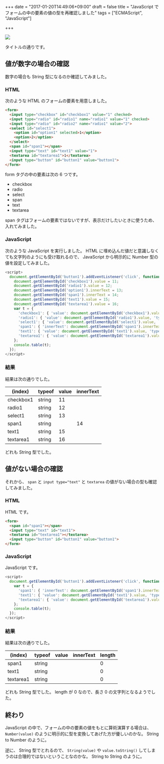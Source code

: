+++
date = "2017-01-20T14:49:06+09:00"
draft = false
title = "JavaScript でフォームの中の要素の値の型を再確認しました"
tags = ["ECMAScript", "JavaScript"]

+++

![](http://www.w3.org/html/logo/downloads/HTML5_Logo_512.png)

タイトルの通りです。

<!--more-->

## 値が数字の場合の確認

数字の場合も String 型になるのか確認してみました。

### HTML

次のような HTML のフォームの要素を用意しました。

```html
<form>
  <input type="checkbox" id="checkbox1" value="1" checked>
  <input type="radio" id="radio1" name="radio1" value="1" checked>
  <input type="radio" id="radio2" name="radio1" value="2">
  <select id="select1">
    <option id="option1" selected>1</option>
    <option>2</option>
  </select>
  <span id="span1"></span>
  <input type="text" id="text1" value="1">
  <textarea id="textarea1">1</textarea>
  <input type="button" id="button1" value="button1">
</form>
```

form タグの中の要素は次の 6 つです。

* checkbox
* radio
* select
* span
* text
* textarea

span タグはフォームの要素ではないですが、表示だけしたいときに使うため、入れてみました。

### JavaScript

次のような JavaScript を実行しました。
HTML に埋め込んだ値だと意識しなくても文字列のようにも受け取れるので、 JavaScript から明示的に Number 型の値を設定してみました。

```js
<script>
  document.getElementById('button1').addEventListener('click', function () {
    document.getElementById('checkbox1').value = 11;
    document.getElementById('radio1').value = 12;
    document.getElementById('option1').innerText = 13;
    document.getElementById('span1').innerText = 14;
    document.getElementById('text1').value = 15;
    document.getElementById('textarea1').value = 16;
    var t = {
      'checkbox1': { 'value': document.getElementById('checkbox1').value, 'typeof': typeof(document.getElementById('checkbox1').value) },
      'radio1': { 'value': document.getElementById('radio1').value, 'typeof': typeof(document.getElementById('radio1').value) },
      'select1': { 'value': document.getElementById('select1').value, 'typeof': typeof(document.getElementById('select1').value) },
      'span1': { 'innerText': document.getElementById('span1').innerText, 'typeof': typeof(document.getElementById('span1').innerText) },
      'text1': { 'value': document.getElementById('text1').value, 'typeof': typeof(document.getElementById('text1').value) },
      'textarea1': { 'value': document.getElementById('textarea1').value, 'typeof': typeof(document.getElementById('textarea1').value) }
    };
    console.table(t);
  });
</script>
```

### 結果

結果は次の通りでした。

|  (index)  | typeof | value | innerText |
| --------- | ------ | ----- | --------- |
| checkbox1 | string | 11    |           |
| radio1    | string | 12    |           |
| select1   | string | 13    |           |
| span1     | string |       | 14        |
| text1     | string | 15    |           |
| textarea1 | string | 16    |           |

どれも String 型でした。

## 値がない場合の確認

それから、 `span` と `input type="text"` と `textarea` の値がない場合の型も確認してみました。

### HTML

HTML です。

```html
<form>
  <span id="span1"></span>
  <input type="text" id="text1">
  <textarea id="textarea1"></textarea>
  <input type="button" id="button1" value="button1">
</form>
```

### JavaScript

JavaScript です。

```js
<script>
  document.getElementById('button1').addEventListener('click', function () {
    var t = {
      'span1': { 'innerText': document.getElementById('span1').innerText, 'typeof': typeof(document.getElementById('span1').innerText), 'length': document.getElementById('span1').innerText.length },
      'text1': { 'value': document.getElementById('text1').value, 'typeof': typeof(document.getElementById('text1').value), 'length': document.getElementById('text1').value.length },
      'textarea1': { 'value': document.getElementById('textarea1').value, 'typeof': typeof(document.getElementById('textarea1').value), 'length': document.getElementById('textarea1').value.length }
    };
    console.table(t);
  });
</script>
```

### 結果

結果は次の通りでした。

|  (index)  | typeof | value | innerText | length |
| --------- | ------ | ----- | --------- | ------ |
| span1     | string |       |           | 0      |
| text1     | string |       |           | 0      |
| textarea1 | string |       |           | 0      |

どれも String 型でした。
length が 0 なので、長さ 0 の文字列となるようでした。

## 終わり

JavaScript の中で、フォームの中の要素の値をもとに算術演算する場合は、 `Number(value)` のように明示的に型を変換してあげた方が優しいのかな。
String to Number のように。

逆に、 String 型でとれるので、 `String(value)` や `value.toString()` してしまうのは合理的ではないということなのかな。
String to String のように。
